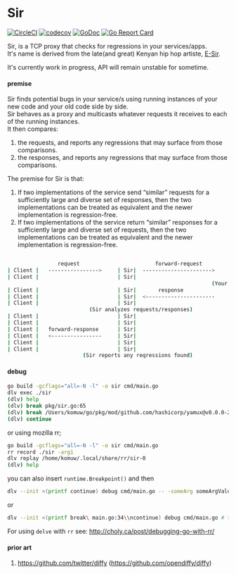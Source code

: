 # Sir            

[![CircleCI](https://circleci.com/gh/komuw/sir.svg?style=svg)](https://circleci.com/gh/komuw/sir)
[![codecov](https://codecov.io/gh/komuw/sir/branch/master/graph/badge.svg)](https://codecov.io/gh/komuw/sir)
[![GoDoc](https://godoc.org/github.com/komuw/sir?status.svg)](https://godoc.org/github.com/komuw/sir)
[![Go Report Card](https://goreportcard.com/badge/github.com/komuw/Sir)](https://goreportcard.com/report/github.com/komuw/sir)          


Sir, is a TCP proxy that checks for regressions in your services/apps.               
It's name is derived from the late(and great) Kenyan hip hop artiste, [E-Sir](https://en.wikipedia.org/wiki/E-Sir). 


It's currently work in progress, API will remain unstable for sometime.        


#### premise
Sir finds potential bugs in your service/s using running instances of your new code and your old code side by side.          
Sir behaves as a proxy and multicasts whatever requests it receives to each of the running instances.             
It then compares:     
1. the requests, and reports any regressions that may surface from those comparisons.       
2. the responses, and reports any regressions that may surface from those comparisons.        

The premise for Sir is that:    
1. If two implementations of the service send “similar” requests for a sufficiently large and diverse set of responses, then the two implementations can be treated as equivalent and the newer implementation is regression-free.       
2. If two implementations of the service return “similar” responses for a sufficiently large and diverse set of requests, then the two implementations can be treated as equivalent and the newer implementation is regression-free.        

```sh

                request                        forward-request
| Client |   ---------------->     | Sir|  ---------------------->    | Your App |
| Client |                         | Sir|                             | Your App |
                                                                 (Your app processes request)
| Client |                         | Sir|       response              | Your App |
| Client |                         | Sir|  <----------------------    | Your App |
| Client |                         | Sir|                             | Your App |
                          (Sir analyzes requests/responses)
| Client |                         | Sir|                             | Your App |
| Client |                         | Sir|                             | Your App |
| Client |   forward-response      | Sir|                             | Your App |
| Client |   <----------------     | Sir|                             | Your App |
| Client |                         | Sir|                             | Your App |
| Client |                         | Sir|                             | Your App |
                        (Sir reports any reqressions found)
```      


#### debug
```bash
go build -gcflags="all=-N -l" -o sir cmd/main.go      
dlv exec ./sir      
(dlv) help      
(dlv) break pkg/sir.go:65
(dlv) break /Users/komuw/go/pkg/mod/github.com/hashicorp/yamux@v0.0.0-20181012175058-2f1d1f20f75d/session.go:212  
(dlv) continue
```
or using mozilla rr;  
```bash
go build -gcflags="all=-N -l" -o sir cmd/main.go
rr record ./sir -arg1
dlv replay /home/komuw/.local/share/rr/sir-0
(dlv) help
```
you can also insert `runtime.Breakpoint()` and then
```bash
dlv --init <(printf continue) debug cmd/main.go -- -someArg someArgValue # this one will auto-continue so that you just find yourself at the breakpoint
```
or
```bash
dlv --init <(printf break\ main.go:34\\ncontinue) debug cmd/main.go # this will set breakpoint and auto-ontinue
```
For using `delve` with `rr` see: http://choly.ca/post/debugging-go-with-rr/

#### prior art
1. https://github.com/twitter/diffy (https://github.com/opendiffy/diffy)     


